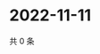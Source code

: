 # 2022-11-11

共 0 条

<!-- BEGIN WEIBO -->
<!-- 最后更新时间 Fri Nov 11 2022 21:40:57 GMT+0800 (China Standard Time) -->

<!-- END WEIBO -->
